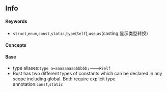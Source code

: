 ## Info

#### Keywords
- `struct`,`enum`,`const`,`static`,`type`(`Self`),`use`,`as`(casting:显示类型转换)

#### Concepts

#### Base
- type aliases:`type a=aaaaaaaaabbbbb;`--->`Self`
- Rust has two different types of constants which can be declared in any scope including global. Both require explicit type annotation:`const`,`static`
